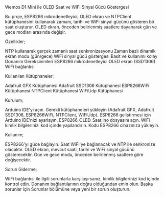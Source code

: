 Wemos D1 Mini ile OLED Saat ve WiFi Sinyal Gücü Göstergesi

Bu proje, ESP8266 mikrodenetleyici, OLED ekran ve NTPClient kütüphanesini kullanarak zamanı, tarihi ve WiFi sinyal gücünü gösteren bir saat oluşturur. OLED ekran, önceden belirlenmiş saatlere dayanarak gün ve gece modları arasında değişir.

Özellikler;

NTP kullanarak gerçek zamanlı saat senkronizasyonu
Zaman bazlı dinamik ekran modu (gün/gece)
WiFi sinyal gücü göstergesi
Basit ve kullanımı kolay
Donanım Gereksinimleri
ESP8266 mikrodenetleyici
OLED ekran (SSD1306)
WiFi bağlantısı

Kullanılan Kütüphaneler;

Adafruit GFX Kütüphanesi
Adafruit SSD1306 Kütüphanesi
ESP8266WiFi Kütüphanesi
NTPClient Kütüphanesi
WiFiUdp Kütüphanesi

Kurulum;

Arduino IDE'yi açın.
Gerekli kütüphaneleri yükleyin (Adafruit GFX, Adafruit SSD1306, ESP8266WiFi, NTPClient, WiFiUdp).
ESP8266 geliştirmesi için Arduino IDE'nizi ayarlayın.
ESP8266_OLED_Saat.ino dosyasını açın.
WiFi kimlik bilgilerinizi kod içinde yapılandırın.
Kodu ESP8266 cihazınıza yükleyin.

Kullanım;

ESP8266'yı güce bağlayın.
Saat WiFi'ye bağlanacak ve NTP ile senkronize olacaktır.
OLED ekran, mevcut saati, tarihi ve WiFi sinyal gücünü gösterecektir.
Gün ve gece modu, önceden belirlenmiş saatlere göre değişecektir.

Sorun Giderme;

WiFi bağlantısı ile ilgili sorunlarla karşılaşırsanız, kimlik bilgilerinizi kod içinde kontrol edin.
Donanım bağlantılarının doğru olduğundan emin olun.
Başka sorunlar için Sorunlar bölümüne veya yeni bir sorun oluşturun.
